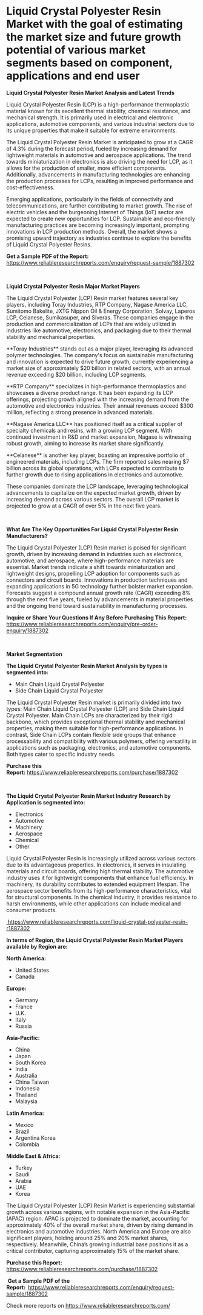 <p><h1>Liquid Crystal Polyester Resin Market with the goal of estimating the market size and future growth potential of various market segments based on component, applications and end user</h1></p><p><strong>Liquid Crystal Polyester Resin Market Analysis and Latest Trends</strong></p>
<p><p>Liquid Crystal Polyester Resin (LCP) is a high-performance thermoplastic material known for its excellent thermal stability, chemical resistance, and mechanical strength. It is primarily used in electrical and electronic applications, automotive components, and various industrial sectors due to its unique properties that make it suitable for extreme environments.</p><p>The Liquid Crystal Polyester Resin Market is anticipated to grow at a CAGR of 4.3% during the forecast period, fueled by increasing demand for lightweight materials in automotive and aerospace applications. The trend towards miniaturization in electronics is also driving the need for LCP, as it allows for the production of smaller, more efficient components. Additionally, advancements in manufacturing technologies are enhancing the production processes for LCPs, resulting in improved performance and cost-effectiveness.</p><p>Emerging applications, particularly in the fields of connectivity and telecommunications, are further contributing to market growth. The rise of electric vehicles and the burgeoning Internet of Things (IoT) sector are expected to create new opportunities for LCP. Sustainable and eco-friendly manufacturing practices are becoming increasingly important, prompting innovations in LCP production methods. Overall, the market shows a promising upward trajectory as industries continue to explore the benefits of Liquid Crystal Polyester Resins.</p></p>
<p><strong>Get a Sample PDF of the Report:&nbsp;</strong> <a href="https://www.reliableresearchreports.com/enquiry/request-sample/1887302?utm_campaign=3083&utm_medium=2&utm_source=Github&utm_content=ia&utm_term=02042025&utm_id=liquid-crystal-polyester-resin">https://www.reliableresearchreports.com/enquiry/request-sample/1887302</a></p>
<p>&nbsp;</p>
<p><strong>Liquid Crystal Polyester Resin Major Market Players</strong></p>
<p><p>The Liquid Crystal Polyester (LCP) Resin market features several key players, including Toray Industries, RTP Company, Nagase America LLC, Sumitomo Bakelite, JXTG Nippon Oil & Energy Corporation, Solvay, Laperos LCP, Celanese, Sumikasuper, and Siveras. These companies engage in the production and commercialization of LCPs that are widely utilized in industries like automotive, electronics, and packaging due to their thermal stability and mechanical properties.</p><p>**Toray Industries** stands out as a major player, leveraging its advanced polymer technologies. The company's focus on sustainable manufacturing and innovation is expected to drive future growth, currently experiencing a market size of approximately $20 billion in related sectors, with an annual revenue exceeding $20 billion, including LCP segments.</p><p>**RTP Company** specializes in high-performance thermoplastics and showcases a diverse product range. It has been expanding its LCP offerings, projecting growth aligned with the increasing demand from the automotive and electronics industries. Their annual revenues exceed $300 million, reflecting a strong presence in advanced materials.</p><p>**Nagase America LLC** has positioned itself as a critical supplier of specialty chemicals and resins, with a growing LCP segment. With continued investment in R&D and market expansion, Nagase is witnessing robust growth, aiming to increase its market share significantly.</p><p>**Celanese** is another key player, boasting an impressive portfolio of engineered materials, including LCPs. The firm reported sales nearing $7 billion across its global operations, with LCPs expected to contribute to further growth due to rising applications in electronics and automotive.</p><p>These companies dominate the LCP landscape, leveraging technological advancements to capitalize on the expected market growth, driven by increasing demand across various sectors. The overall LCP market is projected to grow at a CAGR of over 5% in the next five years.</p></p>
<p>&nbsp;</p>
<p><strong>What Are The Key Opportunities For Liquid Crystal Polyester Resin Manufacturers?</strong></p>
<p><p>The Liquid Crystal Polyester (LCP) Resin market is poised for significant growth, driven by increasing demand in industries such as electronics, automotive, and aerospace, where high-performance materials are essential. Market trends indicate a shift towards miniaturization and lightweight designs, propelling LCP adoption for components such as connectors and circuit boards. Innovations in production techniques and expanding applications in 5G technology further bolster market expansion. Forecasts suggest a compound annual growth rate (CAGR) exceeding 8% through the next five years, fueled by advancements in material properties and the ongoing trend toward sustainability in manufacturing processes.</p></p>
<p><strong>Inquire or Share Your Questions If Any Before Purchasing This Report:</strong> <a href="https://www.reliableresearchreports.com/enquiry/pre-order-enquiry/1887302?utm_campaign=3083&utm_medium=2&utm_source=Github&utm_content=ia&utm_term=02042025&utm_id=liquid-crystal-polyester-resin">https://www.reliableresearchreports.com/enquiry/pre-order-enquiry/1887302</a></p>
<p>&nbsp;</p>
<p><strong>Market Segmentation</strong></p>
<p><strong>The Liquid Crystal Polyester Resin Market Analysis by types is segmented into:</strong></p>
<p><ul><li>Main Chain Liquid Crystal Polyester</li><li>Side Chain Liquid Crystal Polyester</li></ul></p>
<p><p>The Liquid Crystal Polyester Resin market is primarily divided into two types: Main Chain Liquid Crystal Polyester (LCP) and Side Chain Liquid Crystal Polyester. Main Chain LCPs are characterized by their rigid backbone, which provides exceptional thermal stability and mechanical properties, making them suitable for high-performance applications. In contrast, Side Chain LCPs contain flexible side groups that enhance processability and compatibility with various polymers, offering versatility in applications such as packaging, electronics, and automotive components. Both types cater to specific industry needs.</p></p>
<p><strong>Purchase this Report:&nbsp;</strong><a href="https://www.reliableresearchreports.com/purchase/1887302?utm_campaign=3083&utm_medium=2&utm_source=Github&utm_content=ia&utm_term=02042025&utm_id=liquid-crystal-polyester-resin">https://www.reliableresearchreports.com/purchase/1887302</a></p>
<p>&nbsp;</p>
<p><strong>The Liquid Crystal Polyester Resin Market Industry Research by Application is segmented into:</strong></p>
<p><ul><li>Electronics</li><li>Automotive</li><li>Machinery</li><li>Aerospace</li><li>Chemical</li><li>Other</li></ul></p>
<p><p>Liquid Crystal Polyester Resin is increasingly utilized across various sectors due to its advantageous properties. In electronics, it serves in insulating materials and circuit boards, offering high thermal stability. The automotive industry uses it for lightweight components that enhance fuel efficiency. In machinery, its durability contributes to extended equipment lifespan. The aerospace sector benefits from its high-performance characteristics, vital for structural components. In the chemical industry, it provides resistance to harsh environments, while other applications can include medical and consumer products.</p></p>
<p><a href="https://www.reliableresearchreports.com/liquid-crystal-polyester-resin-r1887302?utm_campaign=3083&utm_medium=2&utm_source=Github&utm_content=ia&utm_term=02042025&utm_id=liquid-crystal-polyester-resin">&nbsp;https://www.reliableresearchreports.com/liquid-crystal-polyester-resin-r1887302</a></p>
<p><strong>In terms of Region, the Liquid Crystal Polyester Resin Market Players available by Region are:</strong></p>
<p>
    <p> <strong> North America: </strong>
        <ul>
            <li>United States</li>
            <li>Canada</li>
        </ul>
        </p> 
    <p> <strong> Europe: </strong>
        <ul>
            <li>Germany</li>
            <li>France</li>
            <li>U.K.</li>
            <li>Italy</li>
            <li>Russia</li>
        </ul>
        </p> 
    <p> <strong> Asia-Pacific: </strong>
        <ul>
            <li>China</li>
            <li>Japan</li>
            <li>South Korea</li>
            <li>India</li>
            <li>Australia</li>
            <li>China Taiwan</li>
            <li>Indonesia</li>
            <li>Thailand</li>
            <li>Malaysia</li>
        </ul>
        </p> 
    <p> <strong> Latin America: </strong>
        <ul>
            <li>Mexico</li>
            <li>Brazil</li>
            <li>Argentina Korea</li>
            <li>Colombia</li>
        </ul>
        </p> 
    <p> <strong> Middle East & Africa: </strong>
        <ul>
            <li>Turkey</li>
            <li>Saudi</li>
            <li>Arabia</li>
            <li>UAE</li>
            <li>Korea</li>
        </ul>
    </p>
    </p>
<p><p>The Liquid Crystal Polyester (LCP) Resin Market is experiencing substantial growth across various regions, with notable expansion in the Asia-Pacific (APAC) region. APAC is projected to dominate the market, accounting for approximately 40% of the overall market share, driven by rising demand in electronics and automotive industries. North America and Europe are also significant players, holding around 25% and 20% market shares, respectively. Meanwhile, China’s growing industrial base positions it as a critical contributor, capturing approximately 15% of the market share.</p></p>
<p><strong>Purchase this Report: </strong><a href="https://www.reliableresearchreports.com/purchase/1887302?utm_campaign=3083&utm_medium=2&utm_source=Github&utm_content=ia&utm_term=02042025&utm_id=liquid-crystal-polyester-resin">https://www.reliableresearchreports.com/purchase/1887302</a></p>
<p>&nbsp;<strong>Get a Sample PDF of the Report:&nbsp;&nbsp;</strong><a href="https://www.reliableresearchreports.com/enquiry/request-sample/1887302?utm_campaign=3083&utm_medium=2&utm_source=Github&utm_content=ia&utm_term=02042025&utm_id=liquid-crystal-polyester-resin">https://www.reliableresearchreports.com/enquiry/request-sample/1887302</a></p>
<p><strong></strong></p>
<p>Check more reports on <a href="https://www.reliableresearchreports.com/?utm_campaign=3083&utm_medium=2&utm_source=Github&utm_content=ia&utm_term=02042025&utm_id=liquid-crystal-polyester-resin">https://www.reliableresearchreports.com/</a></p>